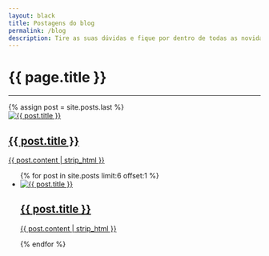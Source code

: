```yaml
---
layout: black
title: Postagens do blog
permalink: /blog
description: Tire as suas dúvidas e fique por dentro de todas as novidades da Black Friday 2021
---
```


<div class="w-full">
  <div class="flex text-center flex-col align-center">
    <h1 class="uppercase font-bold text-red text-2xl text-md md:text-xl lg:text-4xl">{{ page.title }}</h1>
    <hr class="border-2 self-center border-red w-52 mt-4" />
  </div>
  {% assign post = site.posts.last %}
  <a href="{{ post.url | relative_url }}" class="hover:opacity-80">
    <div class="bg-gray-200 my-8 grid grid-cols-1 lg:grid-cols-3 gap-4 p-4">
      <div class="lg:col-span-1">
        <img src="{{ post.image | relative_url }}" alt="{{ post.title }}" />
      </div>
      <div class="lg:col-span-2">
        <h2 class="text-gray-800 text-xl lg:text-2xl">{{ post.title }}</h2>
        <p class="line-clamp-3">{{ post.content | strip_html }}</p>
      </div>
    </div>
  </a>
  <ul class="grid grid-cols-1 lg:grid-cols-2 gap-4">
    {% for post in site.posts limit:6 offset:1 %}
      <a href="{{ post.url | relative_url }}" class="col-span-1 hover:opacity-80 h-full">
        <li class="bg-gray-900 grid grid-cols-1 lg:grid-cols-5 gap-4 p-4 h-full">
          <div class="lg:col-span-2">
            <img src="{{ post.image | relative_url }}" alt="{{ post.title }}" class="object-cover lg:h-full" />
          </div>
          <div class="lg:col-span-3 text-white">
            <h2>{{ post.title }}</h2>
            <p class="text-xs line-clamp-3">{{ post.content | strip_html }}</p>
          </div>
        </li>
      </a>
    {% endfor %}
  </ul>
</div>